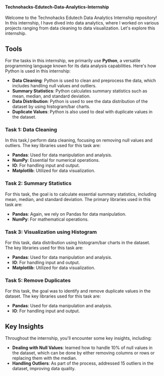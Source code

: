
#### Technohacks-Edutech-Data-Analytics-Internship

Welcome to the Technohacks Edutech Data Analytics Internship repository! In this internship, I have dived into data analytics, where I worked on various projects ranging from data cleaning to data visualization. Let's explore this internship.

## Tools

For the tasks in this internship, we primarily use **Python**, a versatile programming language known for its data analysis capabilities. Here's how Python is used in this internship:

- **Data Cleaning**: Python is used to clean and preprocess the data, which includes handling null values and outliers.
- **Summary Statistics**: Python calculates summary statistics such as mean, median, and standard deviation.
- **Data Distribution**: Python is used to see the data distribution of the dataset by using histogram/bar charts.
- **Duplicate Values**: Python is also used to deal with duplicate values in the dataset.

### Task 1: Data Cleaning
In this task,I perform data cleaning, focusing on removing null values and outliers. The key libraries used for this task are:
- **Pandas**: Used for data manipulation and analysis.
- **NumPy**: Essential for numerical operations.
- **IO**: For handling input and output.
- **Matplotlib**: Utilized for data visualization.

### Task 2: Summary Statistics
For this task, the goal is to calculate essential summary statistics, including mean, median, and standard deviation. The primary libraries used in this task are:
- **Pandas**: Again, we rely on Pandas for data manipulation.
- **NumPy**: For mathematical operations.

### Task 3: Visualization using Histogram
For this task,  data distribution using histogram/bar charts in the dataset. The key libraries used for this task are:
- **Pandas**: Used for data manipulation and analysis.
- **IO**: For handling input and output.
- **Matplotlib**: Utilized for data visualization.


### Task 5: Remove Duplicates
For this task, the goal was to identify and remove duplicate values in the dataset. The key libraries used for this task are:
- **Pandas**: Used for data manipulation and analysis.
- **IO**: For handling input and output.

  
## Key Insights

Throughout the internship, you'll encounter some key insights, including:
- **Dealing with Null Values**: learned how to handle 10% of null values in the dataset, which can be done by either removing columns or rows or replacing them with the median.
- **Handling Outliers**: As part of the process,  addressed 15 outliers in the dataset, improving data quality.

